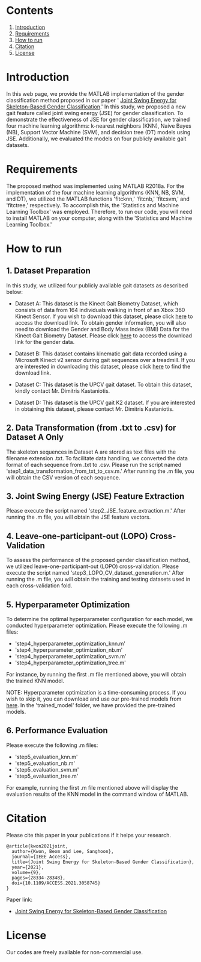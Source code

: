 # Contents
1. [Introduction](Introduction)
2. [Requirements](Requirements)
3. [How to run](How-to-run)
4. [Citation](Citation)
5. [License](License)

# Introduction

In this web page, we provide the MATLAB implementation of the gender classification method proposed in our paper '
[Joint Swing Energy for Skeleton-Based Gender Classification](https://doi.org/10.1109/ACCESS.2021.3058745).' In this study, we proposed a new gait feature called joint swing energy (JSE) for gender classification. To demonstrate the effectiveness of JSE for gender classification, we trained four machine learning algorithms: k-nearest neighbors (KNN), Naive Bayes (NB), Support Vector Machine (SVM), and decision tree (DT) models using JSE. Additionally, we evaluated the models on four publicly available gait datasets.

# Requirements

The proposed method was implemented using MATLAB R2018a. For the implementation of the four machine learning algorithms (KNN, NB, SVM, and DT), we utilized the MATLAB functions 'fitcknn,' 'fitcnb,' 'fitcsvm,' and 'fitctree,' respectively. To accomplish this, the 'Statistics and Machine Learning Toolbox' was employed. Therefore, to run our code, you will need to install MATLAB on your computer, along with the 'Statistics and Machine Learning Toolbox.'

# How to run

## 1. Dataset Preparation

In this study, we utilized four publicly available gait datasets as described below:
* Dataset A: This dataset is the Kinect Gait Biometry Dataset, which consists of data from 164 individuals walking in front of an Xbox 360 Kinect Sensor. If you wish to download this dataset, please click [here](https://www.researchgate.net/publication/275023745_Kinect_Gait_Biometry_Dataset_-_data_from_164_individuals_walking_in_front_of_a_X-Box_360_Kinect_Sensor) to access the download link. To obtain gender information, you will also need to download the Gender and Body Mass Index (BMI) Data for the Kinect Gait Biometry Dataset. Please click [here](https://www.researchgate.net/publication/308929259_Gender_and_Body_Mass_Index_BMI_Data_for_Kinect_Gait_Biometry_Dataset_-_data_from_164_individuals_walking_in_front_of_a_X-Box_360_Kinect_Sensor) to access the download link for the gender data.

* Dataset B: This dataset contains kinematic gait data recorded using a Microsoft Kinect v2 sensor during gait sequences over a treadmill. If you are interested in downloading this dataset, please click [here](https://ieee-dataport.org/open-access/kinematic-gait-data-using-microsoft-kinect-v2-sensor-during-gait-sequences-over) to find the download link.

* Dataset C: This dataset is the UPCV gait dataset. To obtain this dataset, kindly contact Mr. Dimitris Kastaniotis.

* Dataset D: This dataset is the UPCV gait K2 dataset. If you are interested in obtaining this dataset, please contact Mr. Dimitris Kastaniotis.

## 2. Data Transformation (from .txt to .csv) for Dataset A Only

The skeleton sequences in Dataset A are stored as text files with the filename extension .txt. To facilitate data handling, we converted the data format of each sequence from .txt to .csv. Please run the script named 'step1_data_transformation_from_txt_to_csv.m.' After running the .m file, you will obtain the CSV version of each sequence.

## 3. Joint Swing Energy (JSE) Feature Extraction

Please execute the script named 'step2_JSE_feature_extraction.m.' After running the .m file, you will obtain the JSE feature vectors.

## 4. Leave-one-participant-out (LOPO) Cross-Validation

To assess the performance of the proposed gender classification method, we utilized leave-one-participant-out (LOPO) cross-validation. Please execute the script named 'step3_LOPO_CV_dataset_generation.m.' After running the .m file, you will obtain the training and testing datasets used in each cross-validation fold.

## 5. Hyperparameter Optimization

To determine the optimal hyperparameter configuration for each model, we conducted hyperparameter optimization. Please execute the following .m files:
* 'step4_hyperparameter_optimization_knn.m'
* 'step4_hyperparameter_optimization_nb.m'
* 'step4_hyperparameter_optimization_svm.m'
* 'step4_hyperparameter_optimization_tree.m'

For instance, by running the first .m file mentioned above, you will obtain the trained KNN model.

NOTE: Hyperparameter optimization is a time-consuming process. If you wish to skip it, you can download and use our pre-trained models from [here](https://drive.google.com/file/d/11X_iL6hvS8fUtrrFFedLEoiMSE_8gAWK/view?usp=sharing). In the 'trained_model' folder, we have provided the pre-trained models.

## 6. Performance Evaluation

Please execute the following .m files:
* 'step5_evaluation_knn.m'
* 'step5_evaluation_nb.m'
* 'step5_evaluation_svm.m'
* 'step5_evaluation_tree.m'

For example, running the first .m file mentioned above will display the evaluation results of the KNN model in the command window of MATLAB.

# Citation

Please cite this paper in your publications if it helps your research.

```
@article{kwon2021joint,
  author={Kwon, Beom and Lee, Sanghoon},
  journal={IEEE Access},
  title={Joint Swing Energy for Skeleton-Based Gender Classification},  
  year={2021},
  volume={9},
  pages={28334-28348},  
  doi={10.1109/ACCESS.2021.3058745}
}
```
Paper link:
* [Joint Swing Energy for Skeleton-Based Gender Classification](https://doi.org/10.1109/ACCESS.2021.3058745)

# License

Our codes are freely available for non-commercial use.
